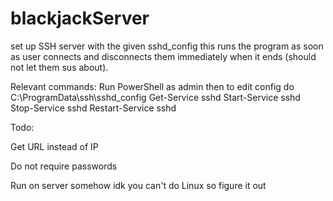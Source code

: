 # blackjackServer
set up SSH server with the given sshd_config
this runs the program as soon as user connects and disconnects them immediately
when it ends (should not let them sus about).

Relevant commands:
Run PowerShell as admin then to edit config do C:\ProgramData\ssh\sshd_config
Get-Service sshd
Start-Service sshd
Stop-Service sshd
Restart-Service sshd

Todo:

Get URL instead of IP

Do not require passwords

Run on server somehow idk you can't do Linux so figure it out
